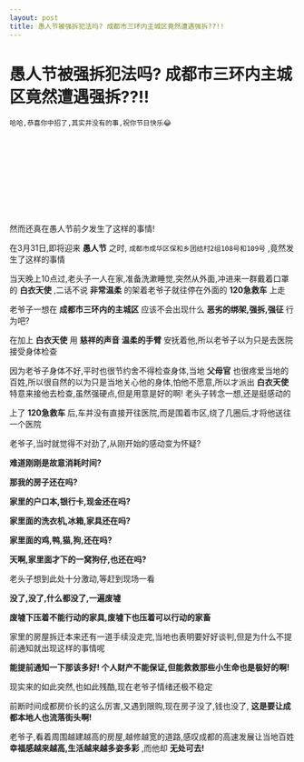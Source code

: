 ```yaml
---
layout: post
title: 愚人节被强拆犯法吗? 成都市三环内主城区竟然遭遇强拆??!!
---
```


# 愚人节被强拆犯法吗? 成都市三环内主城区竟然遭遇强拆??!!

`哈哈,恭喜你中招了,其实并没有的事,祝你节日快乐😂`

 ```                       
                            
                            
                            
                            
                            
                            
                            
                            
 
 
 
 ```								 
 								 
然而还真在愚人节前夕发生了这样的事情!

在3月31日,即将迎来 **愚人节** 之时, `成都市成华区保和乡团结村2组108号和109号` ,竟然发生了这样的事情

当天晚上10点过,老头子一人在家,准备洗漱睡觉,突然从外面,冲进来一群戴着口罩的 **白衣天使** ,二话不说 **非常温柔** 的架着老爷子就往停在外面的 **120急救车** 上走


老爷子一想在 **成都市三环内的主城区** 应该不会出现什么 **恶劣的绑架,强拆,强征** 行为吧?

在加上 **白衣天使** 用 **慈祥的声音**	 **温柔的手臂** 安抚着他,所以老爷子以为只是去医院接受身体检查

因为老爷子身体不好,平时也很节约舍不得检查身体,当地 **父母官** 也很疼爱当地的百姓,所以很自然的以为只是当地关心他的身体,怕他不愿意,所以才派出 **白衣天使** 特意来接他去检查,虽然强硬点,但是用意是好的啊! 老头子转念一想,还是挺感动的

上了 **120急救车** 后,车并没有直接开往医院,而是围着市区,绕了几圈后,才将他送往一个医院

老爷子,当时就觉得不对劲了,从刚开始的感动变为怀疑?

**难道刚刚是故意消耗时间?**

**那我的房子还在吗?**

**家里的户口本,银行卡,现金还在吗?**

**家里面的洗衣机,冰箱,家具还在吗?**

**家里面的鸡,鸭,猫,狗,还在吗?**

**天啊,家里面才下的一窝狗仔,也还在吗?**

老头子想到此处十分激动,等赶到现场一看

**没了,没了,什么都没了,一遍废墟**

**废墟下压着不能行动的家具,废墟下也压着可以行动的家畜**

家里的房屋拆迁本来还有一道手续没走完,当地也表明要好好谈判,但是为什么不提前通知就出现这样的事情呢

**能提前通知一下那该多好! 个人财产不能保证,但能救救那些小生命也是极好的啊!**

现实来的如此突然,也如此残酷,现在老爷子情绪还极不稳定

前断时间成都房价长的这么厉害,又遇到限购,现在房子没了,钱也没了, **这是要让成都本地人也流落街头啊!**

老爷子,看着周围越建越高的房屋,越修越宽的道路,感叹成都的高速发展让当地百姓 **幸福感越来越高,生活越来越多姿多彩** ,而他却 **无处可去!**


